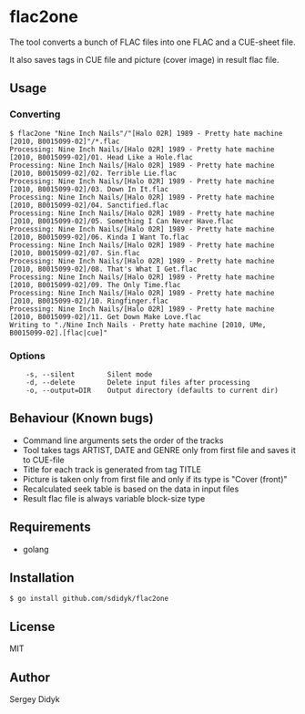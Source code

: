 # flac2one

The tool converts a bunch of FLAC files into one FLAC and a CUE-sheet file.

It also saves tags in CUE file and picture (cover image) in result flac file.

## Usage

### Converting
```
$ flac2one "Nine Inch Nails"/"[Halo 02R] 1989 - Pretty hate machine [2010, B0015099-02]"/*.flac
Processing: Nine Inch Nails/[Halo 02R] 1989 - Pretty hate machine [2010, B0015099-02]/01. Head Like a Hole.flac
Processing: Nine Inch Nails/[Halo 02R] 1989 - Pretty hate machine [2010, B0015099-02]/02. Terrible Lie.flac
Processing: Nine Inch Nails/[Halo 02R] 1989 - Pretty hate machine [2010, B0015099-02]/03. Down In It.flac
Processing: Nine Inch Nails/[Halo 02R] 1989 - Pretty hate machine [2010, B0015099-02]/04. Sanctified.flac
Processing: Nine Inch Nails/[Halo 02R] 1989 - Pretty hate machine [2010, B0015099-02]/05. Something I Can Never Have.flac
Processing: Nine Inch Nails/[Halo 02R] 1989 - Pretty hate machine [2010, B0015099-02]/06. Kinda I Want To.flac
Processing: Nine Inch Nails/[Halo 02R] 1989 - Pretty hate machine [2010, B0015099-02]/07. Sin.flac
Processing: Nine Inch Nails/[Halo 02R] 1989 - Pretty hate machine [2010, B0015099-02]/08. That's What I Get.flac
Processing: Nine Inch Nails/[Halo 02R] 1989 - Pretty hate machine [2010, B0015099-02]/09. The Only Time.flac
Processing: Nine Inch Nails/[Halo 02R] 1989 - Pretty hate machine [2010, B0015099-02]/10. Ringfinger.flac
Processing: Nine Inch Nails/[Halo 02R] 1989 - Pretty hate machine [2010, B0015099-02]/11. Get Down Make Love.flac
Writing to "./Nine Inch Nails - Pretty hate machine [2010, UMe, B0015099-02].[flac|cue]"
```

### Options
```
    -s, --silent        Silent mode
    -d, --delete        Delete input files after processing
    -o, --output=DIR    Output directory (defaults to current dir)
```

## Behaviour (Known bugs)

* Command line arguments sets the order of the tracks
* Tool takes tags ARTIST, DATE and GENRE only from first file and saves it to CUE-file
* Title for each track is generated from tag TITLE
* Picture is taken only from first file and only if its type is "Cover (front)"
* Recalculated seek table is based on the data in input files
* Result flac file is always variable block-size type

## Requirements

* golang

## Installation

```
$ go install github.com/sdidyk/flac2one
```

## License

MIT

## Author

Sergey Didyk
